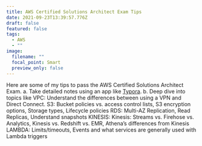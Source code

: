 ```yaml
---
title: AWS Certified Solutions Architect Exam Tips
date: 2021-09-23T13:39:57.776Z
draft: false
featured: false
tags:
  - AWS
  - ""
image:
  filename: ""
  focal_point: Smart
  preview_only: false
---
```

Here are some of my tips to pass the AWS Certified Solutions Architect Exam.
a. Take detailed notes using an app like [Typora](https://typora.io/). 
b. Deep dive into topics like
VPC: Understand the differences between using a VPN and Direct Connect.
S3: Bucket policies vs. access control lists, S3 encryption options, Storage types, Lifecycle policies
RDS: Multi-AZ Replication, Read Replicas, Understand snapshots
KINESIS:  Kinesis: Streams vs. Firehose vs. Analytics, Kinesis vs. Redshift vs. EMR, Athena’s differences from Kinesis
LAMBDA: Limits/timeouts, Events and what services are generally used with Lambda triggers